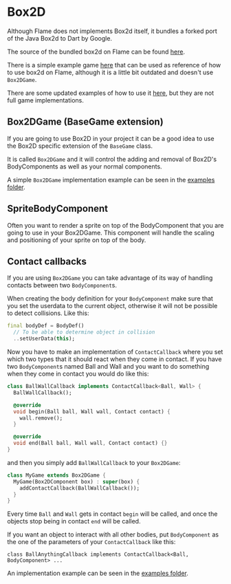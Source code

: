 # Box2D

Although Flame does not implements Box2d itself, it bundles a forked port of the Java Box2d to Dart by Google.

The source of the bundled box2d on Flame can be found [here](https://github.com/flame-engine/box2d.dart).

There is a simple example game [here](https://github.com/feroult/haunt) that can be used as reference of how to use box2d on Flame, although it is a little bit outdated and doesn't use `Box2DGame`.

There are some updated examples of how to use it [here](/doc/examples/box2d), but they are not full game implementations.

## Box2DGame (BaseGame extension)

If you are going to use Box2D in your project it can be a good idea to use the Box2D specific extension of the `BaseGame` class.

It is called `Box2DGame` and it will control the adding and removal of Box2D's BodyComponents as well as your normal components.

A simple `Box2DGame` implementation example can be seen in the [examples folder](/doc/examples/box2d/simple).

## SpriteBodyComponent

Often you want to render a sprite on top of the BodyComponent that you are going to use in your Box2DGame. This component will handle the scaling and positioning of your sprite on top of the body.

## Contact callbacks

If you are using `Box2DGame` you can take advantage of its way of handling contacts between two `BodyComponent`s.

When creating the body definition for your `BodyComponent` make sure that you set the userdata to the current object, otherwise it will not be possible to detect collisions.
Like this:
```dart
final bodyDef = BodyDef()
  // To be able to determine object in collision
  ..setUserData(this);
```

Now you have to make an implementation of `ContactCallback` where you set which two types that it should react when they come in contact.
If you have two `BodyComponent`s named Ball and Wall and you want to do something when they come in contact you would do like this:

```dart
class BallWallCallback implements ContactCallback<Ball, Wall> {
  BallWallCallback();

  @override
  void begin(Ball ball, Wall wall, Contact contact) {
    wall.remove();
  }

  @override
  void end(Ball ball, Wall wall, Contact contact) {}
}
```

and then you simply add `BallWallCallback` to your `Box2DGame`:

```dart
class MyGame extends Box2DGame {
  MyGame(Box2DComponent box) : super(box) {
    addContactCallback(BallWallCallback());
  }
}
```

Every time `Ball` and `Wall` gets in contact `begin` will be called, and once the objects stop being in contact `end` will be called.

If you want an object to interact with all other bodies, put `BodyComponent` as the one of the parameters of your `ContactCallback` like this:

`class BallAnythingCallback implements ContactCallback<Ball, BodyComponent> ...`

An implementation example can be seen in the [examples folder](/doc/examples/box2d/contact_callbacks).
